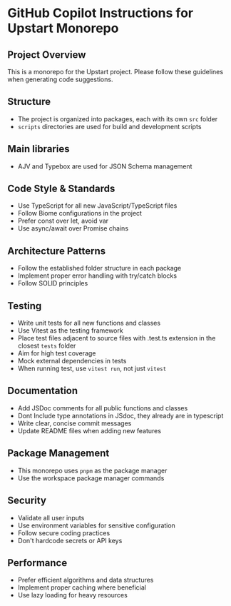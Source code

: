 # GitHub Copilot Instructions for Upstart Monorepo

## Project Overview
This is a monorepo for the Upstart project. Please follow these guidelines when generating code suggestions.


## Structure
- The project is organized into packages, each with its own `src` folder
- `scripts` directories are used for build and development scripts

## Main libraries
- AJV and Typebox are used for JSON Schema management

## Code Style & Standards
- Use TypeScript for all new JavaScript/TypeScript files
- Follow Biome configurations in the project
- Prefer const over let, avoid var
- Use async/await over Promise chains

## Architecture Patterns
- Follow the established folder structure in each package
- Implement proper error handling with try/catch blocks
- Follow SOLID principles

## Testing
- Write unit tests for all new functions and classes
- Use Vitest as the testing framework
- Place test files adjacent to source files with .test.ts extension in the closest `tests` folder
- Aim for high test coverage
- Mock external dependencies in tests
- When running test, use `vitest run`, not just `vitest`

## Documentation
- Add JSDoc comments for all public functions and classes
- Dont Include type annotations in JSdoc, they already are in typescript
- Write clear, concise commit messages
- Update README files when adding new features

## Package Management
- This monorepo uses `pnpm` as the package manager
- Use the workspace package manager commands

## Security
- Validate all user inputs
- Use environment variables for sensitive configuration
- Follow secure coding practices
- Don't hardcode secrets or API keys

## Performance
- Prefer efficient algorithms and data structures
- Implement proper caching where beneficial
- Use lazy loading for heavy resources
